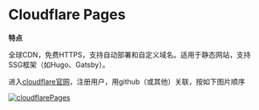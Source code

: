 # Cloudflare Pages

**特点**

全球CDN，免费HTTPS，支持自动部署和自定义域名。适用于静态网站，支持SSG框架（如Hugo、Gatsby）。

进入[cloudflare官网](https://www.cloudflare-cn.com/)，注册用户，用github（或其他）关联，按如下图片顺序

[![cloudflarePages](/cloudflarePages.jpg)](/cloudflarePages.jpg)